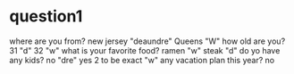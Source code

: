 # question1
where are you from? 
new jersey "deaundre"
Queens "W"
how old are you?
31 "d"
32 "w"
what is your favorite food?
ramen "w"
steak "d"
do yo have any kids?
no "dre"
yes 2 to be exact "w"
any vacation plan this year?
no
